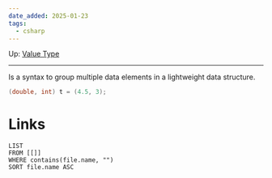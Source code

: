 ```yaml
---
date_added: 2025-01-23
tags:
  - csharp
---
```

Up: [Value Type](Value%20Type.md)
___
 Is a syntax to group multiple data elements in a lightweight data structure.
 ```cs
(double, int) t = (4.5, 3);
```
# Links
```dataview
LIST
FROM [[]]
WHERE contains(file.name, "")
SORT file.name ASC
```

